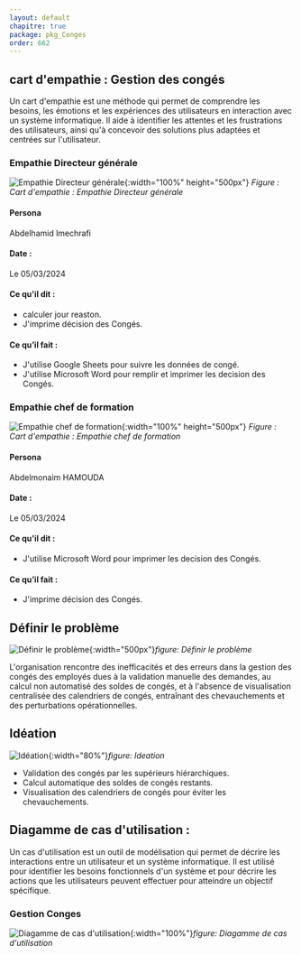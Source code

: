 ```yaml
---
layout: default
chapitre: true
package: pkg_Conges
order: 662
---
```


<!-- new slide -->

## cart d'empathie : Gestion des congés

<!-- note -->

Un cart d'empathie est une méthode qui permet de comprendre les besoins, les émotions et les expériences des utilisateurs en interaction avec un système informatique.
Il aide à identifier les attentes et les frustrations des utilisateurs, ainsi qu'à concevoir des solutions plus adaptées et centrées sur l'utilisateur.

<!-- new slide -->

### Empathie Directeur générale

![Empathie Directeur générale](/gestion-personnels/diagrammes/pkg_Conges/empathie-Directeur_pkg_Conge.svg){:width="100%" height="500px"}
_Figure : Cart d'empathie : Empathie Directeur générale_

<!-- note -->

#### Persona

Abdelhamid lmechrafi

#### Date :

Le 05/03/2024

#### Ce qu'il dit :

- calculer jour reaston.
- J'imprime décision des Congés.

#### Ce qu’il fait :

- J'utilise Google Sheets pour suivre les données de congé.
- J'utilise Microsoft Word pour remplir et imprimer les decision des Congés.

<!-- new slide -->

### Empathie chef de formation

![Empathie chef de formation](/gestion-personnels/diagrammes/pkg_Conges/empathie-chef_de_formation_pkg_Conge.svg){:width="100%" height="500px"}
_Figure : Cart d'empathie : Empathie chef de formation_

<!-- note -->

#### Persona

Abdelmonaim HAMOUDA

#### Date :

Le 05/03/2024

#### Ce qu'il dit :

- J'utilise Microsoft Word pour imprimer les decision des Congés.

#### Ce qu’il fait :

- J'imprime décision des Congés.

## Définir le problème

![Définir le problème](/gestion-personnels/pkg_Conges/images/problem.jpg){:width="500px"}_figure: Définir le problème_

L'organisation rencontre des inefficacités et des erreurs dans la gestion des congés des employés dues à la validation manuelle des demandes, au calcul non automatisé des soldes de congés, et à l'absence de visualisation centralisée des calendriers de congés, entraînant des chevauchements et des perturbations opérationnelles.

<!-- new slide -->

## Idéation

![Idéation](/gestion-personnels/pkg_Conges/images/problem.jpg){:width="80%"}_figure: Ideation_

<!-- note -->

- Validation des congés par les supérieurs hiérarchiques.
- Calcul automatique des soldes de congés restants.
- Visualisation des calendriers de congés pour éviter les chevauchements.

<!-- new slide -->

## Diagamme de cas d'utilisation :

<!-- note -->

Un cas d'utilisation est un outil de modélisation qui permet de décrire les interactions entre un utilisateur et un système informatique.
Il est utilisé pour identifier les besoins fonctionnels d'un système et pour décrire les actions que les utilisateurs peuvent effectuer pour atteindre un objectif spécifique.

<!-- new slide -->

### Gestion Conges

![Diagamme de cas d'utilisation](/gestion-personnels/diagrammes/pkg_Conges/uses_cases_pkg_GestionConge-detail.svg){:width="100%"}_figure: Diagamme de cas d'utilisation_
